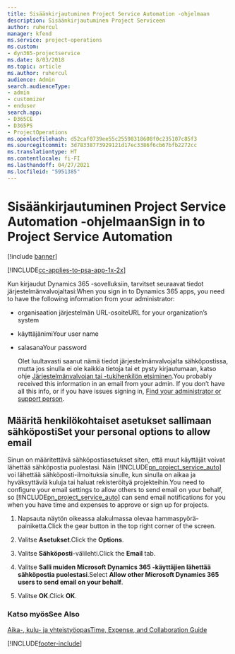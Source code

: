 ```yaml
---
title: Sisäänkirjautuminen Project Service Automation -ohjelmaan
description: Sisäänkirjautuminen Project Serviceen
author: ruhercul
manager: kfend
ms.service: project-operations
ms.custom:
- dyn365-projectservice
ms.date: 8/03/2018
ms.topic: article
ms.author: ruhercul
audience: Admin
search.audienceType:
- admin
- customizer
- enduser
search.app:
- D365CE
- D365PS
- ProjectOperations
ms.openlocfilehash: d52caf0739ee55c25598318608f0c235107c85f3
ms.sourcegitcommit: 3d78338773929121d17ec3386f6cb67bfb2272cc
ms.translationtype: HT
ms.contentlocale: fi-FI
ms.lasthandoff: 04/27/2021
ms.locfileid: "5951385"
---
```

# <a name="sign-in-to-project-service-automation"></a><span data-ttu-id="b748c-103">Sisäänkirjautuminen Project Service Automation -ohjelmaan</span><span class="sxs-lookup"><span data-stu-id="b748c-103">Sign in to Project Service Automation</span></span>

[!include [banner](../includes/psa-now-project-operations.md)]

[!INCLUDE[cc-applies-to-psa-app-1x-2x](../includes/cc-applies-to-psa-app-1x-2x.md)]

<span data-ttu-id="b748c-104">Kun kirjaudut Dynamics 365 -sovelluksiin, tarvitset seuraavat tiedot järjestelmänvalvojaltasi:</span><span class="sxs-lookup"><span data-stu-id="b748c-104">When you sign in to Dynamics 365 apps, you need to have the following information from your administrator:</span></span>  
  
- <span data-ttu-id="b748c-105">organisaation järjestelmän URL-osoite</span><span class="sxs-lookup"><span data-stu-id="b748c-105">URL for your organization’s system</span></span>  
  
- <span data-ttu-id="b748c-106">käyttäjänimi</span><span class="sxs-lookup"><span data-stu-id="b748c-106">Your user name</span></span>  
  
- <span data-ttu-id="b748c-107">salasana</span><span class="sxs-lookup"><span data-stu-id="b748c-107">Your password</span></span>  
  
  <span data-ttu-id="b748c-108">Olet luultavasti saanut nämä tiedot järjestelmänvalvojalta sähköpostissa, mutta jos sinulla ei ole kaikkia tietoja tai et pysty kirjautumaan, katso ohje [Järjestelmänvalvojan tai -tukihenkilön etsiminen](/dynamics365/customerengagement/on-premises/basics/find-administrator-support).</span><span class="sxs-lookup"><span data-stu-id="b748c-108">You probably received this information in an email from your admin. If you don’t have all this info, or if you have issues signing in, [Find your administrator or support person](/dynamics365/customerengagement/on-premises/basics/find-administrator-support).</span></span>  
  
## <a name="set-your-personal-options-to-allow-email"></a><span data-ttu-id="b748c-109">Määritä henkilökohtaiset asetukset sallimaan sähköposti</span><span class="sxs-lookup"><span data-stu-id="b748c-109">Set your personal options to allow email</span></span>  
 <span data-ttu-id="b748c-110">Sinun on määritettävä sähköpostiasetukset siten, että muut käyttäjät voivat lähettää sähköpostia puolestasi. Näin [!INCLUDE[pn_project_service_auto](../includes/pn-project-service-auto.md)] voi lähettää sähköposti-ilmoituksia sinulle, kun sinulla on aikaa ja hyväksyttäviä kuluja tai haluat rekisteröityä projekteihin.</span><span class="sxs-lookup"><span data-stu-id="b748c-110">You need to configure your email settings to allow others to send email on your behalf, so [!INCLUDE[pn_project_service_auto](../includes/pn-project-service-auto.md)] can send email notifications for you when you have time and expenses to approve or sign up for projects.</span></span>  
  
1.  <span data-ttu-id="b748c-111">Napsauta näytön oikeassa alakulmassa olevaa hammaspyörä-painiketta.</span><span class="sxs-lookup"><span data-stu-id="b748c-111">Click the gear button in the top right corner of the screen.</span></span>  
  
2.  <span data-ttu-id="b748c-112">Valitse **Asetukset**.</span><span class="sxs-lookup"><span data-stu-id="b748c-112">Click the **Options**.</span></span>  
  
3.  <span data-ttu-id="b748c-113">Valitse **Sähköposti**-välilehti.</span><span class="sxs-lookup"><span data-stu-id="b748c-113">Click the **Email** tab.</span></span>  
  
4.  <span data-ttu-id="b748c-114">Valitse **Salli muiden Microsoft Dynamics 365 -käyttäjien lähettää sähköpostia puolestasi**.</span><span class="sxs-lookup"><span data-stu-id="b748c-114">Select **Allow other Microsoft Dynamics 365 users to send email on your behalf**.</span></span>  
  
5.  <span data-ttu-id="b748c-115">Valitse **OK**.</span><span class="sxs-lookup"><span data-stu-id="b748c-115">Click **OK**.</span></span>  
  
### <a name="see-also"></a><span data-ttu-id="b748c-116">Katso myös</span><span class="sxs-lookup"><span data-stu-id="b748c-116">See Also</span></span>  
 [<span data-ttu-id="b748c-117">Aika-, kulu- ja yhteistyöopas</span><span class="sxs-lookup"><span data-stu-id="b748c-117">Time, Expense, and Collaboration Guide</span></span>](../psa/time-expense-collaboration-guide.md)


[!INCLUDE[footer-include](../includes/footer-banner.md)]